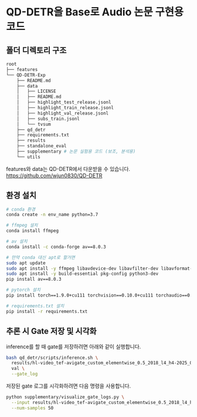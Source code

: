 # QD-DETR을 Base로 Audio 논문 구현용 코드
## 폴더 디렉토리 구조
```bash
root
├── features
└── QD-DETR-Exp
    ├── README.md
    ├── data
    │   ├── LICENSE
    │   ├── README.md
    │   ├── highlight_test_release.jsonl
    │   ├── highlight_train_release.jsonl
    │   ├── highlight_val_release.jsonl
    │   ├── subs_train.jsonl
    │   └── tvsum
    ├── qd_detr
    ├── requirements.txt
    ├── results
    ├── standalone_eval
    ├── supplementary # 논문 실험용 코드 (보조, 분석용)
    └── utils
```
features와 data는 QD-DETR에서 다운받을 수 있습니다.
https://github.com/wjun0830/QD-DETR

## 환경 설치
```bash
# conda 환경
conda create -n env_name python=3.7

# ffmpeg 설치
conda install ffmpeg

# av 설치
conda install -c conda-forge av==8.0.3

# 만약 conda 대신 apt로 할거면
sudo apt update
sudo apt install -y ffmpeg libavdevice-dev libavfilter-dev libavformat-dev libavcodec-dev libswscale-dev libavutil-dev
sudo apt install -y build-essential pkg-config python3-dev
pip install av==8.0.3

# pytorch 설치
pip install torch==1.9.0+cu111 torchvision==0.10.0+cu111 torchaudio==0.9.0 -f https://download.pytorch.org/whl/torch_stable.html

# requirements.txt 설치
pip install -r requirements.txt

```

## 추론 시 Gate 저장 및 시각화

inference를 할 때 gate를 저장하려면 아래와 같이 실행합니다.

```bash
bash qd_detr/scripts/inference.sh \
  results/hl-video_tef-avigate_custom_elementwise_0.5_2018_l4_h4-2025_07_18_16_07_40/model_best.ckpt \
  val \
  --gate_log
```

저장된 gate 로그를 시각화하려면 다음 명령을 사용합니다.

```bash
python supplementary/visualize_gate_logs.py \
  --input results/hl-video_tef-avigate_custom_elementwise_0.5_2018_l4_h4-2025_07_18_16_07_40/gate_logs_val_Nall.jsonl \
  --num-samples 50
```
